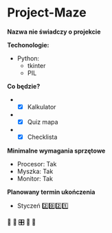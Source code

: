 # Project-Maze
**Nazwa nie świadczy o projekcie**

**Techonologie:**
* Python: 
  * tkinter
  * PIL
  
**Co będzie?**
* - [x] Kalkulator
* - [x] Quiz mapa
* - [x] Checklista

**Minimalne wymagania sprzętowe**
* Procesor: Tak
* Myszka: Tak
* Monitor: Tak

**Planowany termin ukończenia**
* Styczeń :two::zero::two::one:

&#x1F34E; &#x1F4D7; &#x1F39B; &#x1f40b; &#x1F43D; 

